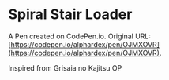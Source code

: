 # Spiral Stair Loader

A Pen created on CodePen.io. Original URL: [https://codepen.io/alphardex/pen/OJMXOVR](https://codepen.io/alphardex/pen/OJMXOVR).

Inspired from Grisaia no Kajitsu OP
